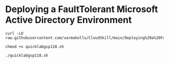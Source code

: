 # Deploying a FaultTolerant Microsoft Active Directory Environment


```
curl -LO raw.githubusercontent.com/varmakollu/CloudSkill/main/Deploying%20a%20FaultTolerant%20Microsoft%20Active%20Directory%20Environment/quicklabgsp118.sh

chmod +x quicklabgsp118.sh

./quicklabgsp118.sh

```
